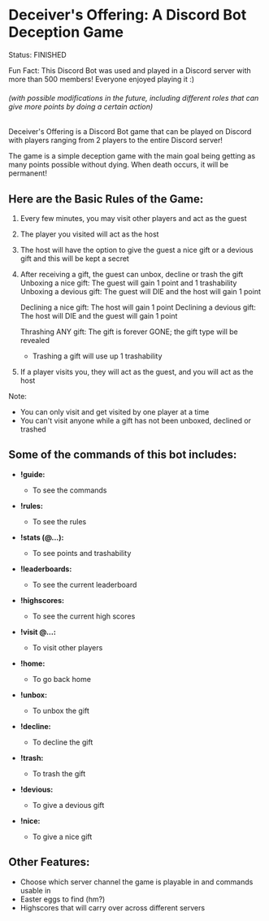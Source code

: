 # Deceiver's Offering: A Discord Bot Deception Game

Status: FINISHED 

Fun Fact: This Discord Bot was used and played in a Discord server with more than 500 members! Everyone enjoyed playing it :)

###### (with possible modifications in the future, including different roles that can give more points by doing a certain action)

Deceiver's Offering is a Discord Bot game that can be played on Discord with players ranging from 2 players to the entire Discord server!

The game is a simple deception game with the main goal being getting as many points possible without dying. When death occurs, it will be permanent!

## Here are the Basic Rules of the Game:
  1. Every few minutes, you may visit other players and act as the guest

  2. The player you visited will act as the host

  3. The host will have the option to give the guest a nice gift or a devious gift and this will be kept a secret

  4. After receiving a gift, the guest can unbox, decline or trash the gift
      Unboxing a nice gift: The guest will gain 1 point and 1 trashability
      Unboxing a devious gift: The guest will DIE and the host will gain 1 point

      Declining a nice gift: The host will gain 1 point
      Declining a devious gift: The host will DIE and the guest will gain 1 point

      Thrashing ANY gift: The gift is forever GONE; the gift type will be revealed 
        - Trashing a gift will use up 1 trashability

  5. If a player visits you, they will act as the guest, and you will act as the host
    
Note:
  - You can only visit and get visited by one player at a time
  - You can't visit anyone while a gift has not been unboxed, declined or trashed

## Some of the commands of this bot includes:
  - **!guide:** 
    - To see the commands
  

  - **!rules:**
    - To see the rules
  

  - **!stats (@...):**
    - To see points and trashability
  

  - **!leaderboards:**
    - To see the current leaderboard
  

  - **!highscores:**
    - To see the current high scores
  

  - **!visit @...:**
    - To visit other players
  

  - **!home:**
    - To go back home
  

  - **!unbox:**
    - To unbox the gift
  

  - **!decline:**
    - To decline the gift
  

  - **!trash:**
    - To trash the gift
  

  - **!devious:**
    - To give a devious gift
  

  - **!nice:**
    - To give a nice gift


## Other Features:
 - Choose which server channel the game is playable in and commands usable in
 - Easter eggs to find (hm?)
 - Highscores that will carry over across different servers

